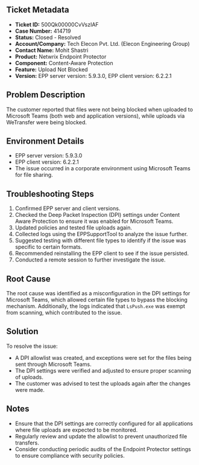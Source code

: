 ## Ticket Metadata
- **Ticket ID:** 500Qk00000CvVszIAF
- **Case Number:** 414719
- **Status:** Closed - Resolved
- **Account/Company:** Tech Elecon Pvt. Ltd. (Elecon Engineering Group)
- **Contact Name:** Mohit Shastri
- **Product:** Netwrix Endpoint Protector
- **Component:** Content-Aware Protection
- **Feature:** Upload Not Blocked
- **Version:** EPP server version: 5.9.3.0, EPP client version: 6.2.2.1

## Problem Description
The customer reported that files were not being blocked when uploaded to Microsoft Teams (both web and application versions), while uploads via WeTransfer were being blocked.

## Environment Details
- EPP server version: 5.9.3.0
- EPP client version: 6.2.2.1
- The issue occurred in a corporate environment using Microsoft Teams for file sharing.

## Troubleshooting Steps
1. Confirmed EPP server and client versions.
2. Checked the Deep Packet Inspection (DPI) settings under Content Aware Protection to ensure it was enabled for Microsoft Teams.
3. Updated policies and tested file uploads again.
4. Collected logs using the EPPSupportTool to analyze the issue further.
5. Suggested testing with different file types to identify if the issue was specific to certain formats.
6. Recommended reinstalling the EPP client to see if the issue persisted.
7. Conducted a remote session to further investigate the issue.

## Root Cause
The root cause was identified as a misconfiguration in the DPI settings for Microsoft Teams, which allowed certain file types to bypass the blocking mechanism. Additionally, the logs indicated that `LsPush.exe` was exempt from scanning, which contributed to the issue.

## Solution
To resolve the issue:
- A DPI allowlist was created, and exceptions were set for the files being sent through Microsoft Teams.
- The DPI settings were verified and adjusted to ensure proper scanning of uploads.
- The customer was advised to test the uploads again after the changes were made.

## Notes
- Ensure that the DPI settings are correctly configured for all applications where file uploads are expected to be monitored.
- Regularly review and update the allowlist to prevent unauthorized file transfers.
- Consider conducting periodic audits of the Endpoint Protector settings to ensure compliance with security policies.